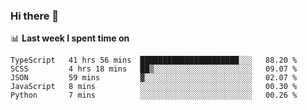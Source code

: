 ### Hi there 👋

<!--
**DBvc/DBvc** is a ✨ _special_ ✨ repository because its `README.md` (this file) appears on your GitHub profile.

Here are some ideas to get you started:

- 🔭 I’m currently working on ...
- 🌱 I’m currently learning ...
- 👯 I’m looking to collaborate on ...
- 🤔 I’m looking for help with ...
- 💬 Ask me about ...
- 📫 How to reach me: ...
- 😄 Pronouns: ...
- ⚡ Fun fact: ...
-->

📊 **Last week I spent time on**
<!--START_SECTION:waka-->
```text
TypeScript   41 hrs 56 mins  ██████████████████████░░░   88.20 % 
SCSS         4 hrs 18 mins   ██▒░░░░░░░░░░░░░░░░░░░░░░   09.07 % 
JSON         59 mins         ▓░░░░░░░░░░░░░░░░░░░░░░░░   02.07 % 
JavaScript   8 mins          ░░░░░░░░░░░░░░░░░░░░░░░░░   00.30 % 
Python       7 mins          ░░░░░░░░░░░░░░░░░░░░░░░░░   00.26 % 
```
<!--END_SECTION:waka-->

